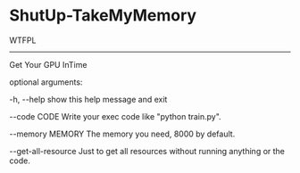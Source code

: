 # ShutUp-TakeMyMemory

<a href="http://www.wtfpl.net/"><img
       src="http://www.wtfpl.net/wp-content/uploads/2012/12/wtfpl-badge-4.png"
       width="80" height="15" alt="WTFPL" /></a>
       
------------------
Get Your GPU InTime

optional arguments:

  -h, --help          show this help message and exit
  
  --code CODE         Write your exec code like "python train.py".
  
  --memory MEMORY     The memory you need, 8000 by default.
  
  --get-all-resource  Just to get all resources without running anything or the code.

